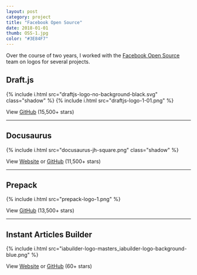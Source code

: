 ```yaml
---
layout: post
category: project
title: "Facebook Open Source"
date: 2018-01-01
thumb: OSS-1.jpg
color: "#3E84F7"
---
```


Over the course of two years, I worked with the <a href="https://opensource.facebook.com/">Facebook Open Source</a> team on logos for several projects.

## Draft.js

{% include i.html src="draftjs-logo-no-background-black.svg" class="shadow" %}
{% include i.html src="draftjs-logo-1-01.png" %}

View <a href="https://github.com/facebook/draft-js">GitHub</a> (15,500+ stars)

<hr>

## Docusaurus

{% include i.html src="docusaurus-jh-square.png" class="shadow" %}

View <a href="https://docusaurus.io/">Website</a> or <a href="https://github.com/facebook/docusaurus">GitHub</a> (11,500+ stars)

<hr>

## Prepack

{% include i.html src="prepack-logo-1.png" %}

View <a href="https://github.com/facebook/prepack">GitHub</a> (13,500+ stars)

<hr>

## Instant Articles Builder

{% include i.html src="iabuilder-logo-masters_iabuilder-logo-background-blue.png" %}

View <a href="https://facebook.github.io/instant-articles-builder/">Website</a> or <a href="https://github.com/facebook/instant-articles-builder">GitHub</a> (60+ stars)
